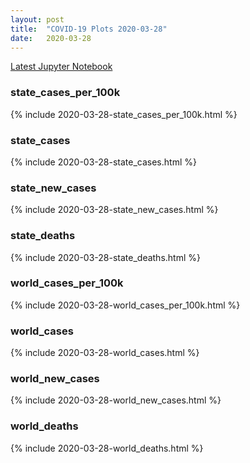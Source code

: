 ```yaml
---
layout: post
title:  "COVID-19 Plots 2020-03-28"
date:   2020-03-28
---
```


[Latest Jupyter Notebook](https://github.com/mvanmidd/covid/blob/master/covid_plots.ipynb)


### state_cases_per_100k

{% include 2020-03-28-state_cases_per_100k.html %}

### state_cases

{% include 2020-03-28-state_cases.html %}

### state_new_cases

{% include 2020-03-28-state_new_cases.html %}

### state_deaths

{% include 2020-03-28-state_deaths.html %}

### world_cases_per_100k

{% include 2020-03-28-world_cases_per_100k.html %}

### world_cases

{% include 2020-03-28-world_cases.html %}

### world_new_cases

{% include 2020-03-28-world_new_cases.html %}

### world_deaths

{% include 2020-03-28-world_deaths.html %}

